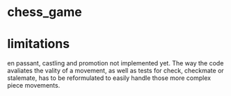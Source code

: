 # chess_game

# limitations
en passant, castling and promotion not implemented yet. The way the code avaliates the vality of a movement, as well as tests for check, checkmate or stalemate, has to be reformulated to easily handle those more complex piece movements.
